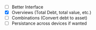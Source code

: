 - [ ] Better Interface
- [x] Overviews (Total Debt, total value, etc.)
- [ ] Combinations (Convert debt to asset)
- [ ] Persistance across devices if wanted